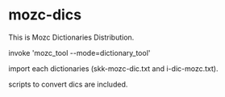 # mozc-dics

This is Mozc Dictionaries Distribution.

invoke 'mozc_tool --mode=dictionary_tool'

import each dictionaries (skk-mozc-dic.txt and i-dic-mozc.txt).

scripts to convert dics are included.

